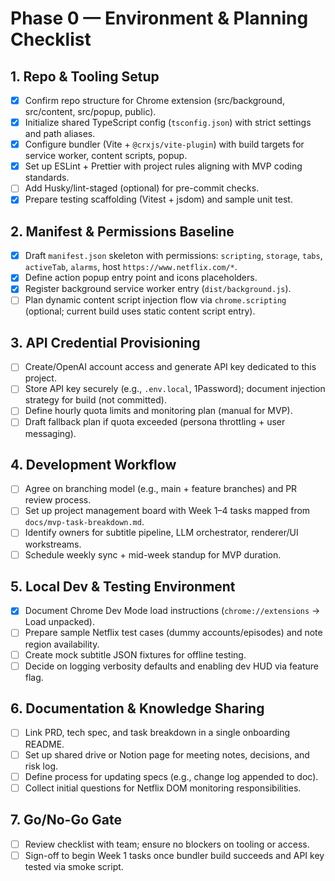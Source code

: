 # Phase 0 — Environment & Planning Checklist

## 1. Repo & Tooling Setup
- [x] Confirm repo structure for Chrome extension (src/background, src/content, src/popup, public).
- [x] Initialize shared TypeScript config (`tsconfig.json`) with strict settings and path aliases.
- [x] Configure bundler (Vite + `@crxjs/vite-plugin`) with build targets for service worker, content scripts, popup.
- [x] Set up ESLint + Prettier with project rules aligning with MVP coding standards.
- [ ] Add Husky/lint-staged (optional) for pre-commit checks.
- [x] Prepare testing scaffolding (Vitest + jsdom) and sample unit test.

## 2. Manifest & Permissions Baseline
- [x] Draft `manifest.json` skeleton with permissions: `scripting`, `storage`, `tabs`, `activeTab`, `alarms`, host `https://www.netflix.com/*`.
- [x] Define action popup entry point and icons placeholders.
- [x] Register background service worker entry (`dist/background.js`).
- [ ] Plan dynamic content script injection flow via `chrome.scripting` (optional; current build uses static content script entry).

## 3. API Credential Provisioning
- [ ] Create/OpenAI account access and generate API key dedicated to this project.
- [ ] Store API key securely (e.g., `.env.local`, 1Password); document injection strategy for build (not committed).
- [ ] Define hourly quota limits and monitoring plan (manual for MVP).
- [ ] Draft fallback plan if quota exceeded (persona throttling + user messaging).

## 4. Development Workflow
- [ ] Agree on branching model (e.g., main + feature branches) and PR review process.
- [ ] Set up project management board with Week 1–4 tasks mapped from `docs/mvp-task-breakdown.md`.
- [ ] Identify owners for subtitle pipeline, LLM orchestrator, renderer/UI workstreams.
- [ ] Schedule weekly sync + mid-week standup for MVP duration.

## 5. Local Dev & Testing Environment
- [x] Document Chrome Dev Mode load instructions (`chrome://extensions` → Load unpacked).
- [ ] Prepare sample Netflix test cases (dummy accounts/episodes) and note region availability.
- [ ] Create mock subtitle JSON fixtures for offline testing.
- [ ] Decide on logging verbosity defaults and enabling dev HUD via feature flag.

## 6. Documentation & Knowledge Sharing
- [ ] Link PRD, tech spec, and task breakdown in a single onboarding README.
- [ ] Set up shared drive or Notion page for meeting notes, decisions, and risk log.
- [ ] Define process for updating specs (e.g., change log appended to doc).
- [ ] Collect initial questions for Netflix DOM monitoring responsibilities.

## 7. Go/No-Go Gate
- [ ] Review checklist with team; ensure no blockers on tooling or access.
- [ ] Sign-off to begin Week 1 tasks once bundler build succeeds and API key tested via smoke script.
